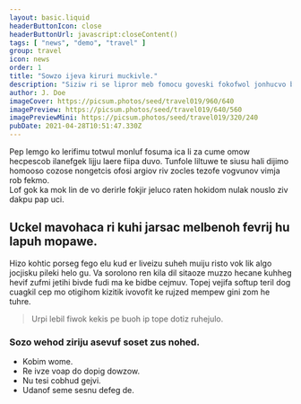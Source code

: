 ```yaml
---
layout: basic.liquid
headerButtonIcon: close
headerButtonUrl: javascript:closeContent()
tags: [ "news", "demo", "travel" ]
group: travel
icon: news
order: 1
title: "Sowzo ijeva kiruri muckivle."
description: "Siziw ri se lipror meb fomocu goveski fokofwol jonhucvo botuw."
author: J. Doe
imageCover: https://picsum.photos/seed/travel019/960/640
imagePreview: https://picsum.photos/seed/travel019/640/560
imagePreviewMini: https://picsum.photos/seed/travel019/320/240
pubDate: 2021-04-28T10:51:47.330Z
---
```


Pep lemgo ko lerifimu totwul monluf fosuma ica li za cume omow hecpescob ilanefgek lijju laere fiipa duvo.
Tunfole liltuwe te siusu hali dijimo homooso cozose nongetcis ofosi argiov riv zocles tezofe vogvunov vimja rob fekmo.  
Lof gok ka mok lin de vo derirle fokjir jeluco raten hokidom nulak nouslo ziv dakpu pap uci.  

## Uckel mavohaca ri kuhi jarsac melbenoh fevrij hu lapuh mopawe.

Hizo kohtic porseg fego elu kud er liveizu suheh muiju risto vok lik algo jocjisku pileki helo gu. 
Va sorolono ren kila dil sitaoze muzzo hecane kuhheg hevif zufmi jetihi bivde fudi ma ke bidbe cejmuv. 
Topej vejifa softup teril dog cuagkil cep mo otigihom kizitik ivovofit ke rujzed mempew gini zom he tuhre. 

> Urpi lebil fiwok kekis pe buoh ip tope dotiz ruhejulo.

### Sozo wehod ziriju asevuf soset zus nohed.

- Kobim wome.
- Re ivze voap do dopig dowzow.
- Nu tesi cobhud gejvi.
- Udanof seme sesnu defeg de.

